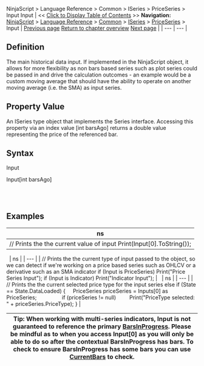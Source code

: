 ﻿
NinjaScript > Language Reference > Common > ISeries<T> > PriceSeries<double> > Input
Input
| << [Click to Display Table of Contents](input.md) >> **Navigation:**     [NinjaScript](ninjascript.md) > [Language Reference](language_reference_wip.md) > [Common](common.md) > [ISeries<T>](iseriest.md) > [PriceSeries<double>](priceseries.md) > Input | [Previous page](highs.md) [Return to chapter overview](priceseries.md) [Next page](inputs.md) |
| --- | --- |
## Definition
The main historical data input. If implemented in the NinjaScript object, it allows for more flexibility as non bars based series such as plot series could be passed in and drive the calculation outcomes - an example would be a custom moving average that should have the ability to operate on another moving average (i.e. the SMA) as input series.
 
## Property Value
An ISeries<double> type object that implements the Series<double> interface. Accessing this property via an index value [int barsAgo] returns a double value representing the price of the referenced bar.
 
## Syntax
Input   

Input[int barsAgo]
## 
 
## 
## Examples
| ns |
| --- |
| // Prints the the current value of input Print(Input[0].ToString()); |
 
| ns |
| --- |
| // Prints the the current type of input passed to the object, so we can detect if we're working on a price based series such as OHLCV or a derivative such as an SMA indicator if (Input is PriceSeries) Print("Price Series Input"); if (Input is Indicator) Print("Indicator Input"); |
 
| ns |
| --- |
| // Prints the the current selected price type for the input series else if (State == State.DataLoaded) {      PriceSeries priceSeries = Inputs[0] as PriceSeries;                   if (priceSeries != null)          Print("PriceType selected: " + priceSeries.PriceType); } |

| Tip: When working with multi-series indicators, Input is not guaranteed to reference the primary [BarsInProgress](barsinprogress.md). Please be mindful as to when you access Input[0] as you will only be able to do so after the contextual BarsInProgress has bars. To check to ensure BarsInProgress has some bars you can use [CurrentBars](currentbars.md) to check. |
| --- |

